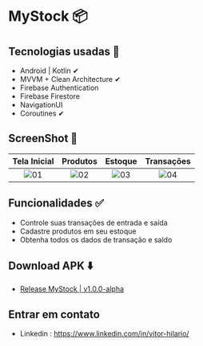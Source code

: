 
# MyStock 📦



## Tecnologias usadas 🚀

- Android | Kotlin ✔︎
- MVVM + Clean Architecture ✔︎
- Firebase Authentication
- Firebase Firestore
- NavigationUI
- Coroutines ✔︎

## ScreenShot 📸

| Tela Inicial | Produtos | Estoque | Transações |
| :--------------------: | :--------------------: | :--------------------: | :--------------------: |
| ![01](https://github.com/ovitorhilario/MyStockApp/assets/81326138/7b73bce1-fdd7-4ba6-86ad-6702399a613d) | ![02](https://github.com/ovitorhilario/MyStockApp/assets/81326138/0e64456b-544b-4591-a0d5-de6946680945) | ![03](https://github.com/ovitorhilario/MyStockApp/assets/81326138/23d65388-d322-43c5-923b-8ac46dadd0eb) | ![04](https://github.com/ovitorhilario/MyStockApp/assets/81326138/52ff0dad-a420-49b5-9001-925b98aa3863) |

## Funcionalidades ✅
- Controle suas transações de entrada e saída
- Cadastre produtos em seu estoque
- Obtenha todos os dados de transação e saldo

## Download APK ⬇️
- [Release MyStock | v1.0.0-alpha](https://github.com/ovitorhilario/MyStockApp/releases/download/v1.0.0-alpha/app-release.apk)

## Entrar em contato 
- Linkedin : https://www.linkedin.com/in/vitor-hilario/
